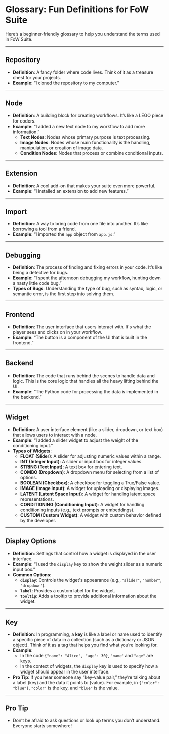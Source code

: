 # Glossary: Fun Definitions for FoW Suite

Here’s a beginner-friendly glossary to help you understand the terms used in FoW Suite.

---

## Repository
- **Definition**: A fancy folder where code lives. Think of it as a treasure chest for your projects.
- **Example**: “I cloned the repository to my computer.”

---

## Node
- **Definition**: A building block for creating workflows. It’s like a LEGO piece for coders.
- **Example**: “I added a new text node to my workflow to add more information.”
  - **Text Nodes**: Nodes whose primary purpose is text processing.
  - **Image Nodes**: Nodes whose main functionality is the handling, manipulation, or creation of image data.
  - **Condition Nodes**: Nodes that process or combine conditional inputs.

---

## Extension
- **Definition**: A cool add-on that makes your suite even more powerful.
- **Example**: “I installed an extension to add new features.”

---

## Import
- **Definition**: A way to bring code from one file into another. It’s like borrowing a tool from a friend.
- **Example**: “I imported the `app` object from `app.js`.”

---

## Debugging
- **Definition**: The process of finding and fixing errors in your code. It’s like being a detective for bugs.
- **Example**: “I spent the afternoon debugging my workflow, hunting down a nasty little code bug.”
- **Types of Bugs**: Understanding the type of bug, such as syntax, logic, or semantic error, is the first step into solving them.

---

## Frontend
- **Definition**: The user interface that users interact with. It's what the player sees and clicks on in your workflow.
- **Example**: “The button is a component of the UI that is built in the frontend.”

---

## Backend
- **Definition**: The code that runs behind the scenes to handle data and logic. This is the core logic that handles all the heavy lifting behind the UI.
- **Example**: “The Python code for processing the data is implemented in the backend.”

---

## Widget
- **Definition**: A user interface element (like a slider, dropdown, or text box) that allows users to interact with a node.
- **Example**: “I added a slider widget to adjust the weight of the conditioning input.”
- **Types of Widgets**:
  - **FLOAT (Slider)**: A slider for adjusting numeric values within a range.
  - **INT (Integer Input)**: A slider or input box for integer values.
  - **STRING (Text Input)**: A text box for entering text.
  - **COMBO (Dropdown)**: A dropdown menu for selecting from a list of options.
  - **BOOLEAN (Checkbox)**: A checkbox for toggling a True/False value.
  - **IMAGE (Image Input)**: A widget for uploading or displaying images.
  - **LATENT (Latent Space Input)**: A widget for handling latent space representations.
  - **CONDITIONING (Conditioning Input)**: A widget for handling conditioning inputs (e.g., text prompts or embeddings).
  - **CUSTOM (Custom Widget)**: A widget with custom behavior defined by the developer.

---

## Display Options
- **Definition**: Settings that control how a widget is displayed in the user interface.
- **Example**: “I used the `display` key to show the weight slider as a numeric input box.”
- **Common Options**:
  - **`display`**: Controls the widget's appearance (e.g., `"slider"`, `"number"`, `"dropdown"`).
  - **`label`**: Provides a custom label for the widget.
  - **`tooltip`**: Adds a tooltip to provide additional information about the widget.

---

## Key
- **Definition**: In programming, a **key** is like a label or name used to identify a specific piece of data in a collection (such as a dictionary or JSON object). Think of it as a tag that helps you find what you’re looking for.
- **Example**: 
  - In the code `{"name": "Alice", "age": 30}`, `"name"` and `"age"` are keys.
  - In the context of widgets, the `display` key is used to specify how a widget should appear in the user interface.
- **Pro Tip**: If you hear someone say “key-value pair,” they’re talking about a label (key) and the data it points to (value). For example, in `{"color": "blue"}`, `"color"` is the key, and `"blue"` is the value.

---

## Pro Tip
- Don’t be afraid to ask questions or look up terms you don’t understand. Everyone starts somewhere!